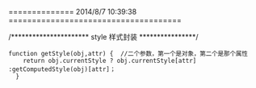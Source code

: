 ==============   2014/8/7 10:39:38  =====================================

/**********************    style 样式封装       ****************/

    function getStyle(obj,attr) {  //二个参数，第一个是对象，第二个是那个属性
        return obj.currentStyle ? obj.currentStyle[attr] :getComputedStyle(obj)[attr]；
      } 
 
